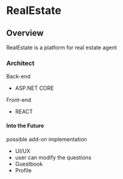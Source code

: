 # RealEstate
## Overview
RealEstate is a platform for real estate agent
### Architect 
Back-end
- ASP.NET CORE

Front-end
- REACT

#### Into the Future
possible add-on implementation
- UI/UX 
- user can modify the questions
- Guestbook
- Profile
  

